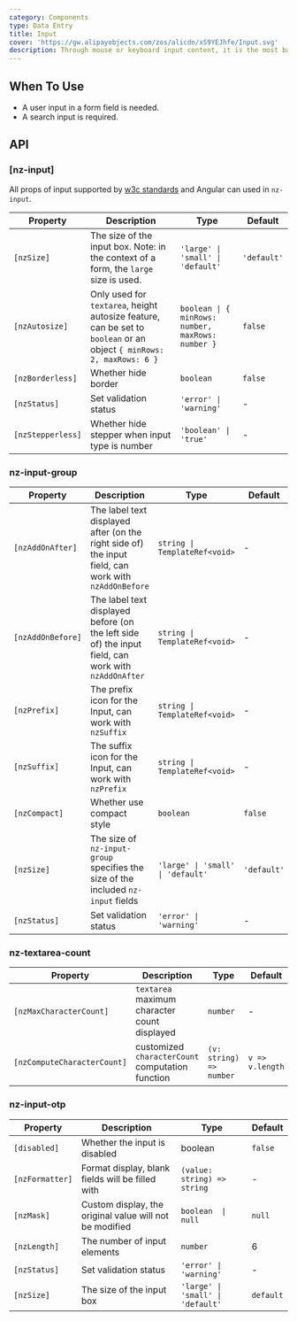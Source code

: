 ```yaml
---
category: Components
type: Data Entry
title: Input
cover: 'https://gw.alipayobjects.com/zos/alicdn/xS9YEJhfe/Input.svg'
description: Through mouse or keyboard input content, it is the most basic form field wrapper.
---
```



## When To Use

- A user input in a form field is needed.
- A search input is required.


## API

### [nz-input]

All props of input supported by [w3c standards](https://www.w3schools.com/tags/tag_input.asp) and Angular can used in `nz-input`.

| Property          | Description                                                                                                          | Type                                              | Default     |
| ----------------- | -------------------------------------------------------------------------------------------------------------------- | ------------------------------------------------- | ----------- |
| `[nzSize]`        | The size of the input box. Note: in the context of a form, the `large` size is used.                                 | `'large' \| 'small' \| 'default'`                 | `'default'` |
| `[nzAutosize]`    | Only used for `textarea`, height autosize feature, can be set to `boolean` or an object `{ minRows: 2, maxRows: 6 }` | `boolean \| { minRows: number, maxRows: number }` | `false`     |
| `[nzBorderless]`  | Whether hide border                                                                                                  | `boolean`                                         | `false`     |
| `[nzStatus]`      | Set validation status                                                                                                | `'error' \| 'warning'`                            | -           |
| `[nzStepperless]` | Whether hide stepper when input type is number                                                                       | `'boolean' \| 'true'`                             | -           |

### nz-input-group

| Property          | Description                                                                                          | Type                              | Default     |
| ----------------- | ---------------------------------------------------------------------------------------------------- | --------------------------------- | ----------- |
| `[nzAddOnAfter]`  | The label text displayed after (on the right side of) the input field, can work with `nzAddOnBefore` | `string \| TemplateRef<void>`     | -           |
| `[nzAddOnBefore]` | The label text displayed before (on the left side of) the input field, can work with `nzAddOnAfter`  | `string \| TemplateRef<void>`     | -           |
| `[nzPrefix]`      | The prefix icon for the Input, can work with `nzSuffix`                                              | `string \| TemplateRef<void>`     | -           |
| `[nzSuffix]`      | The suffix icon for the Input, can work with `nzPrefix`                                              | `string \| TemplateRef<void>`     | -           |
| `[nzCompact]`     | Whether use compact style                                                                            | `boolean`                         | `false`     |
| `[nzSize]`        | The size of `nz-input-group` specifies the size of the included `nz-input` fields                    | `'large' \| 'small' \| 'default'` | `'default'` |
| `[nzStatus]`      | Set validation status                                                                                | `'error' \| 'warning'`            | -           |

### nz-textarea-count

| Property                    | Description                                      | Type                    | Default         |
| --------------------------- | ------------------------------------------------ | ----------------------- | --------------- |
| `[nzMaxCharacterCount]`     | `textarea` maximum character count displayed     | `number`                | -               |
| `[nzComputeCharacterCount]` | customized `characterCount` computation function | `(v: string) => number` | `v => v.length` |

### nz-input-otp

| Property        | Description                                             | Type                              | Default   |
| --------------- | ------------------------------------------------------- | --------------------------------- | --------- |
| `[disabled]`    | Whether the input is disabled                           | boolean                           | `false`   |
| `[nzFormatter]` | Format display, blank fields will be filled with ` `    | `(value: string) => string`       | -         |
| `[nzMask]`      | Custom display, the original value will not be modified | `boolean  \| null`                | `null`    |
| `[nzLength]`    | The number of input elements                            | `number`                          | 6         |
| `[nzStatus]`    | Set validation status                                   | `'error' \| 'warning'`            | -         |
| `[nzSize]`      | The size of the input box                               | `'large' \| 'small' \| 'default'` | `default` |
